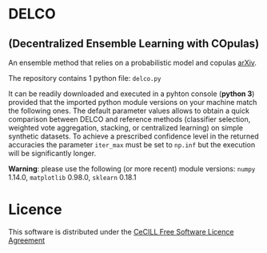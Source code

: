 # DELCO
## (Decentralized Ensemble Learning with COpulas)
An ensemble method that relies on a probabilistic model and copulas [arXiv](https://arxiv.org/abs/1804.10028).

The repository contains 1 python file: `delco.py`

It can be readily downloaded and executed in a pyhton console (**python 3**) provided that the imported python module versions on your machine match the following ones. The default parameter values allows to obtain a quick comparison between DELCO and reference methods (classifier selection, weighted vote aggregation, stacking, or centralized learning) on simple synthetic datasets. To achieve a prescribed confidence level in the returned accuracies the parameter `iter_max` must be set to `np.inf` but the execution will be significantly longer.

**Warning**: please use the following (or more recent) module versions: `numpy` 1.14.0, `matplotlib` 0.98.0, `sklearn` 0.18.1


Licence
=======
This software is distributed under the [CeCILL Free Software Licence Agreement](http://www.cecill.info/licences/Licence_CeCILL_V2-en.html)
